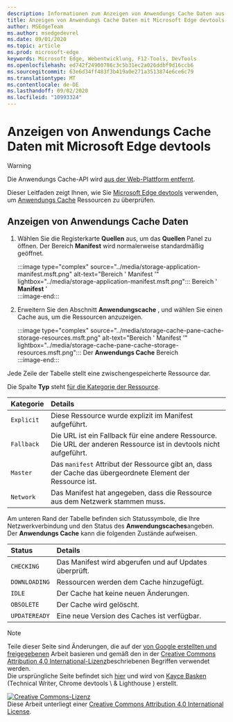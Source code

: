 ```yaml
---
description: Informationen zum Anzeigen von Anwendungs Cache Daten aus dem Anwendungs Panel von Microsoft Edge devtools
title: Anzeigen von Anwendungs Cache Daten mit Microsoft Edge devtools
author: MSEdgeTeam
ms.author: msedgedevrel
ms.date: 09/01/2020
ms.topic: article
ms.prod: microsoft-edge
keywords: Microsoft Edge, Webentwicklung, F12-Tools, DevTools
ms.openlocfilehash: ed742f24900786c3c5b31ec2a026ddbf9d16ccb6
ms.sourcegitcommit: 63e6d34ff483f3b419a0e271a3513874e6ce6c79
ms.translationtype: MT
ms.contentlocale: de-DE
ms.lasthandoff: 09/02/2020
ms.locfileid: "10993324"
---
```

<!-- Copyright Kayce Basques 

   Licensed under the Apache License, Version 2.0 (the "License");
   you may not use this file except in compliance with the License.
   You may obtain a copy of the License at

       https://www.apache.org/licenses/LICENSE-2.0

   Unless required by applicable law or agreed to in writing, software
   distributed under the License is distributed on an "AS IS" BASIS,
   WITHOUT WARRANTIES OR CONDITIONS OF ANY KIND, either express or implied.
   See the License for the specific language governing permissions and
   limitations under the License.  -->  

# Anzeigen von Anwendungs Cache Daten mit Microsoft Edge devtools  

> [!WARNING]
> Die Anwendungs Cache-API wird [aus der Web-Plattform entfernt][HTMLStandardOfflineWebApplications].  

Dieser Leitfaden zeigt Ihnen, wie Sie [Microsoft Edge devtools][MicrosoftEdgeDevTools] verwenden, um [Anwendungs Cache][MDNWebAPIsWindowApplicationCache] Ressourcen zu überprüfen.  

## Anzeigen von Anwendungs Cache Daten  

1.  Wählen Sie die Registerkarte **Quellen** aus, um das **Quellen** Panel zu öffnen.  Der Bereich **Manifest** wird normalerweise standardmäßig geöffnet.  
    
    :::image type="complex" source="../media/storage-application-manifest.msft.png" alt-text="Bereich ' Manifest '" lightbox="../media/storage-application-manifest.msft.png":::
       Bereich ' **Manifest** '  
    :::image-end:::  

1.  Erweitern Sie den Abschnitt **Anwendungscache** , und wählen Sie einen Cache aus, um die Ressourcen anzuzeigen.  
    
    :::image type="complex" source="../media/storage-cache-pane-cache-storage-resources.msft.png" alt-text="Bereich ' Manifest '" lightbox="../media/storage-cache-pane-cache-storage-resources.msft.png":::
       Der **Anwendungs Cache** Bereich  
    :::image-end:::  

Jede Zeile der Tabelle stellt eine zwischengespeicherte Ressource dar.  

Die Spalte **Typ** steht [für die Kategorie der Ressource][MDNHTMLResourcesInAnApplicationCache].  

| Kategorie | Details |  
|:--- |:--- |  
| `Explicit` | Diese Ressource wurde explizit im Manifest aufgeführt. |  
| `Fallback` | Die URL ist ein Fallback für eine andere Ressource.  Die URL der anderen Ressource ist in devtools nicht aufgeführt. |  
| `Master` | Das `manifest` Attribut der Ressource gibt an, dass der Cache das übergeordnete Element der Ressource ist. |  
| `Network` | Das Manifest hat angegeben, dass die Ressource aus dem Netzwerk stammen muss. |  

<!--todo:  replace "Master" phrasing if possible.  -->  

Am unteren Rand der Tabelle befinden sich Statussymbole, die Ihre Netzwerkverbindung und den Status des **Anwendungscaches**angeben.  Der **Anwendungs Cache** kann die folgenden Zustände aufweisen.  

| Status | Details |  
|:--- |:--- |  
| `CHECKING` | Das Manifest wird abgerufen und auf Updates überprüft. |  
| `DOWNLOADING` | Ressourcen werden dem Cache hinzugefügt. |  
| `IDLE` | Der Cache hat keine neuen Änderungen. |  
| `OBSOLETE` | Der Cache wird gelöscht. |  
| `UPDATEREADY` |  Eine neue Version des Caches ist verfügbar. |  

<!-- links -->  

[MicrosoftEdgeDevTools]: ../../devtools-guide-chromium.md "Microsoft Edge (Chrom)-Entwickler Tools | Microsoft docs"  

[HTMLStandardOfflineWebApplications]: https://html.spec.whatwg.org/multipage/offline.html#offline "Offline-Webanwendungen – HTML-Standard"  

[MDNHTMLResourcesInAnApplicationCache]: https://developer.mozilla.org/docs/Web/HTML/Using_the_application_cache#Resources_in_an_application_cache "Ressourcen in einem Anwendungscache | MDN"  
[MDNWebAPIsWindowApplicationCache]: https://developer.mozilla.org/docs/Web/API/Window/applicationCache "Window. applicationCache-Web-APIs | MDN"  

> [!NOTE]
> Teile dieser Seite sind Änderungen, die auf der [von Google erstellten und freigegebenen][GoogleSitePolicies] Arbeit basieren und gemäß den in der [Creative Commons Attribution 4,0 International-Lizenz][CCA4IL]beschriebenen Begriffen verwendet werden.  
> Die ursprüngliche Seite befindet sich [hier](https://developers.google.com/web/tools/chrome-devtools/storage/applicationcache) und wird von [Kayce Basken][KayceBasques] (Technical Writer, Chrome devtools \ & Lighthouse \) erstellt.  

[![Creative Commons-Lizenz][CCby4Image]][CCA4IL]  
Diese Arbeit unterliegt einer [Creative Commons Attribution 4.0 International License][CCA4IL].  

[CCA4IL]: https://creativecommons.org/licenses/by/4.0  
[CCby4Image]: https://i.creativecommons.org/l/by/4.0/88x31.png  
[GoogleSitePolicies]: https://developers.google.com/terms/site-policies  
[KayceBasques]: https://developers.google.com/web/resources/contributors/kaycebasques  

